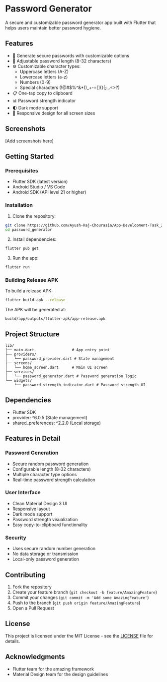 # Password Generator

A secure and customizable password generator app built with Flutter that helps users maintain better password hygiene.

## Features

- 🔐 Generate secure passwords with customizable options
- 📏 Adjustable password length (8-32 characters)
- ⚙️ Customizable character types:
  - Uppercase letters (A-Z)
  - Lowercase letters (a-z)
  - Numbers (0-9)
  - Special characters (!@#$%^&*()_+-=[]{}|;:,.<>?)
- 📋 One-tap copy to clipboard
- 📊 Password strength indicator
- 🌓 Dark mode support
- 📱 Responsive design for all screen sizes

## Screenshots

[Add screenshots here]

## Getting Started

### Prerequisites

- Flutter SDK (latest version)
- Android Studio / VS Code
- Android SDK (API level 21 or higher)

### Installation

1. Clone the repository:
```bash
git clone https://github.com/Ayush-Raj-Chourasia/App-Development-Task_2.git
cd password_generator
```

2. Install dependencies:
```bash
flutter pub get
```

3. Run the app:
```bash
flutter run
```

### Building Release APK

To build a release APK:

```bash
flutter build apk --release
```

The APK will be generated at:
```
build/app/outputs/flutter-apk/app-release.apk
```

## Project Structure

```
lib/
├── main.dart                 # App entry point
├── providers/
│   └── password_provider.dart # State management
├── screens/
│   └── home_screen.dart      # Main UI screen
├── services/
│   └── password_generator.dart # Password generation logic
└── widgets/
    └── password_strength_indicator.dart # Password strength UI
```

## Dependencies

- Flutter SDK
- provider: ^6.0.5 (State management)
- shared_preferences: ^2.2.0 (Local storage)

## Features in Detail

### Password Generation
- Secure random password generation
- Configurable length (8-32 characters)
- Multiple character type options
- Real-time password strength calculation

### User Interface
- Clean Material Design 3 UI
- Responsive layout
- Dark mode support
- Password strength visualization
- Easy copy-to-clipboard functionality

### Security
- Uses secure random number generation
- No data storage or transmission
- Local-only password generation

## Contributing

1. Fork the repository
2. Create your feature branch (`git checkout -b feature/AmazingFeature`)
3. Commit your changes (`git commit -m 'Add some AmazingFeature'`)
4. Push to the branch (`git push origin feature/AmazingFeature`)
5. Open a Pull Request

## License

This project is licensed under the MIT License - see the [LICENSE](LICENSE) file for details.

## Acknowledgments

- Flutter team for the amazing framework
- Material Design team for the design guidelines
